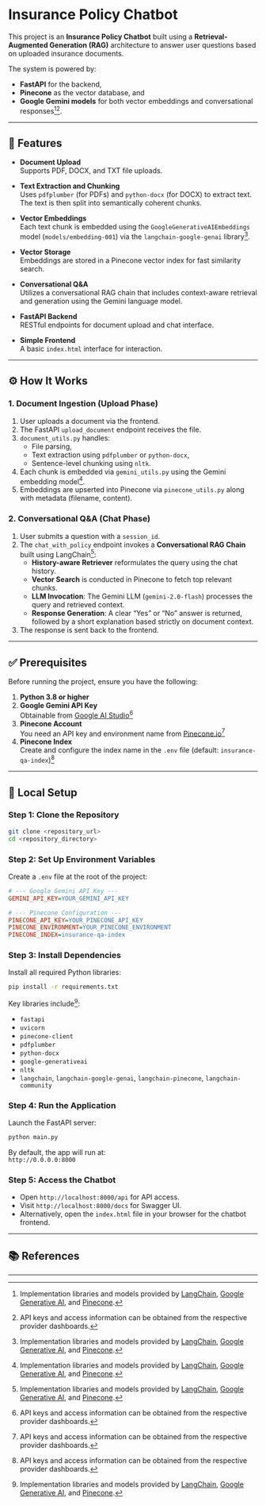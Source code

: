 # Insurance Policy Chatbot

This project is an **Insurance Policy Chatbot** built using a **Retrieval-Augmented Generation (RAG)** architecture to answer user questions based on uploaded insurance documents.

The system is powered by:
- **FastAPI** for the backend,
- **Pinecone** as the vector database, and
- **Google Gemini models** for both vector embeddings and conversational responses[^1][^2].

---

## 🧠 Features

- **Document Upload**  
  Supports PDF, DOCX, and TXT file uploads.

- **Text Extraction and Chunking**  
  Uses `pdfplumber` (for PDFs) and `python-docx` (for DOCX) to extract text. The text is then split into semantically coherent chunks.

- **Vector Embeddings**  
  Each text chunk is embedded using the `GoogleGenerativeAIEmbeddings` model (`models/embedding-001`) via the `langchain-google-genai` library[^1].

- **Vector Storage**  
  Embeddings are stored in a Pinecone vector index for fast similarity search.

- **Conversational Q&A**  
  Utilizes a conversational RAG chain that includes context-aware retrieval and generation using the Gemini language model.

- **FastAPI Backend**  
  RESTful endpoints for document upload and chat interface.

- **Simple Frontend**  
  A basic `index.html` interface for interaction.

---

## ⚙️ How It Works

### 1. Document Ingestion (Upload Phase)

1. User uploads a document via the frontend.
2. The FastAPI `upload_document` endpoint receives the file.
3. `document_utils.py` handles:
   - File parsing,
   - Text extraction using `pdfplumber` or `python-docx`,
   - Sentence-level chunking using `nltk`.
4. Each chunk is embedded via `gemini_utils.py` using the Gemini embedding model[^1].
5. Embeddings are upserted into Pinecone via `pinecone_utils.py` along with metadata (filename, content).

### 2. Conversational Q&A (Chat Phase)

1. User submits a question with a `session_id`.
2. The `chat_with_policy` endpoint invokes a **Conversational RAG Chain** built using LangChain[^1]:
   - **History-aware Retriever** reformulates the query using the chat history.
   - **Vector Search** is conducted in Pinecone to fetch top relevant chunks.
   - **LLM Invocation**: The Gemini LLM (`gemini-2.0-flash`) processes the query and retrieved context.
   - **Response Generation**: A clear “Yes” or “No” answer is returned, followed by a short explanation based strictly on document context.
3. The response is sent back to the frontend.

---

## ✅ Prerequisites

Before running the project, ensure you have the following:

1. **Python 3.8 or higher**
2. **Google Gemini API Key**  
   Obtainable from [Google AI Studio](https://aistudio.google.com/app/apikey)[^2]
3. **Pinecone Account**  
   You need an API key and environment name from [Pinecone.io](https://www.pinecone.io)[^2]
4. **Pinecone Index**  
   Create and configure the index name in the `.env` file (default: `insurance-qa-index`)[^2]

---

## 🚀 Local Setup

### Step 1: Clone the Repository

```bash
git clone <repository_url>
cd <repository_directory>
```

### Step 2: Set Up Environment Variables

Create a `.env` file at the root of the project:

```ini
# --- Google Gemini API Key ---
GEMINI_API_KEY=YOUR_GEMINI_API_KEY

# --- Pinecone Configuration ---
PINECONE_API_KEY=YOUR_PINECONE_API_KEY
PINECONE_ENVIRONMENT=YOUR_PINECONE_ENVIRONMENT
PINECONE_INDEX=insurance-qa-index
```

### Step 3: Install Dependencies

Install all required Python libraries:

```bash
pip install -r requirements.txt
```

Key libraries include[^1]:
- `fastapi`
- `uvicorn`
- `pinecone-client`
- `pdfplumber`
- `python-docx`
- `google-generativeai`
- `nltk`
- `langchain`, `langchain-google-genai`, `langchain-pinecone`, `langchain-community`

### Step 4: Run the Application

Launch the FastAPI server:

```bash
python main.py
```

By default, the app will run at:  
`http://0.0.0.0:8000`

### Step 5: Access the Chatbot

- Open `http://localhost:8000/api` for API access.
- Visit `http://localhost:8000/docs` for Swagger UI.
- Alternatively, open the `index.html` file in your browser for the chatbot frontend.

---

## 📚 References

[^1]: Implementation libraries and models provided by [LangChain](https://www.langchain.com), [Google Generative AI](https://ai.google.dev), and [Pinecone](https://www.pinecone.io).  
[^2]: API keys and access information can be obtained from the respective provider dashboards.

---
